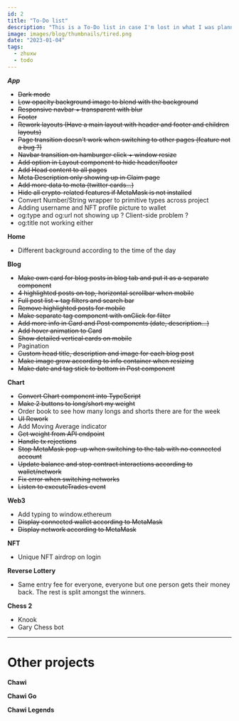 ```yaml
---
id: 2
title: "To-Do list"
description: "This is a To-Do list in case I'm lost in what I was planning on doing before"
image: images/blog/thumbnails/tired.png
date: "2023-01-04"
tags:
  - zhuxw
  - todo
---
```


**_App_**

- ~~Dark mode~~
- ~~Low opacity background image to blend with the background~~
- ~~Responsive navbar + transparent with blur~~
- ~~Footer~~
- ~~Rework layouts (Have a main layout with header and footer and children layouts)~~
- ~~Page transition doesn't work when switching to other pages (feature not a bug ?)~~
- ~~Navbar transition on hamburger click + window resize~~
- ~~Add option in Layout component to hide header/footer~~
- ~~Add Head content to all pages~~
- ~~Meta Description only showing up in Claim page~~
- ~~Add more data to meta (twitter cards...)~~
- ~~Hide all crypto-related features if MetaMask is not installed~~
- Convert Number/String wrapper to primitive types across project
- Adding username and NFT profile picture to wallet
- og:type and og:url not showing up ? Client-side problem ?
- og:title not working either

**Home**

- Different background according to the time of the day

**Blog**

- ~~Make own card for blog posts in blog tab and put it as a separate component~~
- ~~4 highlighted posts on top, horizontal scrollbar when mobile~~
- ~~Full post list + tag filters and search bar~~
- ~~Remove highlighted posts for mobile~~
- ~~Make separate tag component with onClick for filter~~
- ~~Add more info in Card and Post components (date, description...)~~
- ~~Add hover animation to Card~~
- ~~Show detailed vertical cards on mobile~~
- Pagination
- ~~Custom head title, description and image for each blog post~~
- ~~Make image grow according to info container when resizing~~
- ~~Make date and tag stick to bottom in Post component~~

**Chart**

- ~~Convert Chart component into TypeScript~~
- ~~Make 2 buttons to long/short my weight~~
- Order book to see how many longs and shorts there are for the week
- ~~UI Rework~~
- Add Moving Average indicator
- ~~Get weight from API endpoint~~
- ~~Handle tx rejections~~
- ~~Stop MetaMask pop-up when switching to the tab with no connected account~~
- ~~Update balance and stop contract interactions according to wallet/network~~
- ~~Fix error when switching networks~~
- ~~Listen to executeTrades event~~

**Web3**

- Add typing to window.ethereum
- ~~Display connected wallet according to MetaMask~~
- ~~Display network according to MetaMask~~

**NFT**

- Unique NFT airdrop on login

**Reverse Lottery**

- Same entry fee for everyone, everyone but one person gets their money back. The rest is split amongst the winners.

**Chess 2**

- Knook
- Gary Chess bot

---

# Other projects

**Chawi**

**Chawi Go**

**Chawi Legends**
